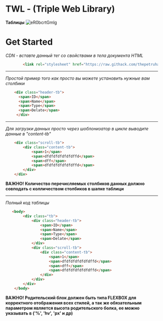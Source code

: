 # TWL - (Triple Web Library)

**Таблицы**
![eR0bcrtGmlg](https://user-images.githubusercontent.com/50780255/132317499-7eb4ef2e-6732-4c1b-bba3-6bb195e69b70.jpg)

# Get Started
*CDN - вставте данный тег со свойствами в тела документа HTML* 
```html
        <link rel="stylesheet" href="https://raw.githack.com/thepetruha/TWL/main/style.css">
```
____

*Простой пример того как просто вы можете установить нужные вам столбики*
```html
    <div class="header-tb">
      <span>ID</span>
      <span>Name</span>
      <span>Type</span>
      <span>Delate</span>
     </div>
```
____
*Для загрузки данных просто через шоблонизатор в цикле выводите данные в "content-tb"*
```html
    <div class="scroll-tb">
        <div class="content-tb">
            <span>1</span>
            <span>dfdfdfdfdfdfdffd</span>
            <span>dff</span>
            <span>dfdfdfdfdfdfdffd</span>
        </div>
    </div>
```
__ВАЖНО! Количество перечисляемых столбиков данных должно совподать с колличеством столбиков в шапке таблици__
____
*Полный код таблицы*
```html 
   <body>
        <div class="tb">
            <div class="header-tb">
                <span>ID</span>
                <span>Name</span>
                <span>Type</span>
                <span>Delate</span>
            </div>
            <div class="scroll-tb">
                <div class="content-tb">
                    <span>1</span>
                    <span>dfdfdfdfdfdfdffd</span>
                    <span>dff</span>
                    <span>dfdfdfdfdfdfdffd</span>
                </div>
            </div>
        </div>
    </body>
```
__ВАЖНО! Родительский блок должен быть типа FLEXBOX для корректного отображения всех стилей, а так же обязательным параметром является высота родительского болка, ее можно указывать в ('%', 'hv', 'px' и др)__

